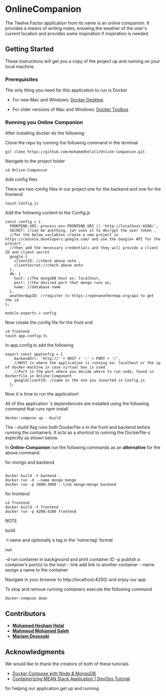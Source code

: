 # OnlineCompanion

The Twelve Factor application from its name is an online companion. It provides a means of writing notes, knowing the weather of the user's current location and provides some inspiration if inspiration is needed.


## Getting Started

These instructions will get you a copy of the project up and running on your local machine.

### Prerequisites

The only thing you need for this application to run is Docker


* For new Mac and Windows: [Docker Desktop](https://www.docker.com/products/docker-desktop)

* For older versions of Mac and Windows: [Docker Toolbox](https://docs.docker.com/toolbox/) 


### Running you Online Companion

After installing docker do the following:

Clone the repo by running the following command in the terminal

```
git clone https://github.com/mohamedhelal1/Online-Companion.git
```

Navigate to the project folder

```
cd Online-Companion
```

Add config files

There are two config files in our project one for the backend and one for the frontend

```
touch Config.js
```

Add the following content to the Config.js

```
const config = {
  FRONTEND_URI: process.env.FRONTEND_URI || 'http://localhost:4200/',
  SECRET: //can be anything, jwt uses it to decrypt the user token ,
  //for the below variables create a new project in https://console.developers.google.com/ and use the Google+ API for the project , 
  //then add the necessary credentials and they will provide a client ID and client secret
  google:{
    clientID: //check above note ,
    clientSecret://check above note
  },
  db: {
    host: //The mongoDB host ex: localhost,
    port: //the desired port that mongo runs on,
    name: //database name
  },
  weatherAppID: //register to https://openweathermap.org/api to get the id
};

module.exports = config
```
Now create the config file for the front end

```
cd frontend 
touch app.config.ts
```

In app.config.ts add the following

```
export const appConfig = {
    backendUrl: 'http://' + HOST + ':' + PORT + '/',
	//HOST is where the application is running ex: localhost or the ip of docker-machine in case virtual box is used
	//Port is the port where you decide where to run node, found in Dockerfile in Online-Component
    googleClientId: //same as the one you inserted in Config.js
  };
```

Now it is time to run the application!

All of this application 's dependencies are installed using the following command that runs npm install

```
docker-compose up --build
```
The --build flag runs both Dockerfile-s in the front and backend before running the containers. It acts as a shortcut to running the Dockerfile-s explicitly as shown below.

In **Online-Companion** run the following commands as an **alternative** for the above command.

for mongo and backend
```

docker build -t backend .
docker run -d --name mongo mongo
docker run -p 3000:3000 --link mongo:mongo backend
``` 

for frontend
``` 
cd frontend
docker build -t frontend .
docker run -p 4200:4200 frontend
``` 

NOTE

build

  -t name and optionally a tag in the 'name:tag' format

run

  -d run container in background and print container ID
  -p publish a container’s port(s) to the host
  --link add link to another container
  --name assign a name to the container
    
    
    
    
Navigate in your browser to http://localhost:4200/ and enjoy our app

To stop and remove running containers execute the following command

```
docker-compose down
```

## Contributors

* **[Mohamed Hesham Helal](https://github.com/mohamedhelal1)**
* **[Mahmoud Mohamed Saleh](https://github.com/mmsmhh)**
* **[Mariam Dessouki](https://github.com/Mariam-Dessouki)**



## Acknowledgments
We would like to thank the creators of both of these tutorials 

* [Docker Compose with Node & MongoDB](https://www.youtube.com/watch?v=hP77Rua1E0c&feature=share&fbclid=IwAR2j3eAmFwEJWp1-8D4KvkY-uIMd-Ub-cNXWFg1wnWPdFkJmWqWom_O6Ga8)
* [Containerizing MEAN Stack Application | DevOps Tutorial](https://www.youtube.com/watch?v=WZa7GsqyS3w)


for helping our application get up and running

